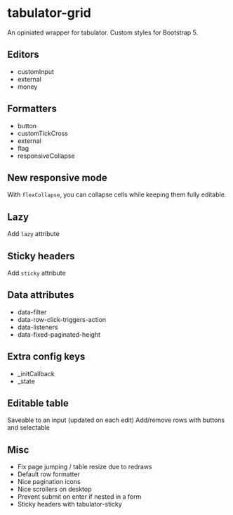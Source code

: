 # tabulator-grid

An opiniated wrapper for tabulator. Custom styles for Bootstrap 5.

## Editors

- customInput
- external
- money

## Formatters

- button
- customTickCross
- external
- flag
- responsiveCollapse

## New responsive mode

With `flexCollapse`, you can collapse cells while keeping them fully editable.

## Lazy

Add `lazy` attribute

## Sticky headers

Add `sticky` attribute

## Data attributes

- data-filter
- data-row-click-triggers-action
- data-listeners
- data-fixed-paginated-height

## Extra config keys

- _initCallback
- _state

## Editable table

Saveable to an input (updated on each edit)
Add/remove rows with buttons and selectable

## Misc

- Fix page jumping / table resize due to redraws
- Default row formatter
- Nice pagination icons
- Nice scrollers on desktop
- Prevent submit on enter if nested in a form
- Sticky headers with tabulator-sticky

